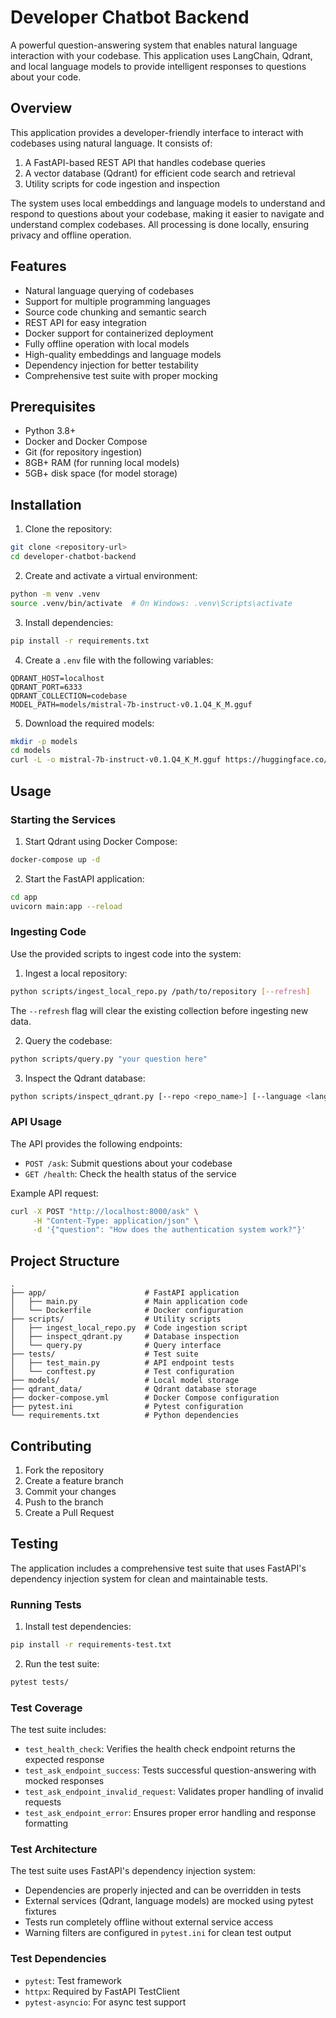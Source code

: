 # Developer Chatbot Backend

A powerful question-answering system that enables natural language interaction with your codebase. This application uses LangChain, Qdrant, and local language models to provide intelligent responses to questions about your code.

## Overview

This application provides a developer-friendly interface to interact with codebases using natural language. It consists of:

1. A FastAPI-based REST API that handles codebase queries
2. A vector database (Qdrant) for efficient code search and retrieval
3. Utility scripts for code ingestion and inspection

The system uses local embeddings and language models to understand and respond to questions about your codebase, making it easier to navigate and understand complex codebases. All processing is done locally, ensuring privacy and offline operation.

## Features

- Natural language querying of codebases
- Support for multiple programming languages
- Source code chunking and semantic search
- REST API for easy integration
- Docker support for containerized deployment
- Fully offline operation with local models
- High-quality embeddings and language models
- Dependency injection for better testability
- Comprehensive test suite with proper mocking

## Prerequisites

- Python 3.8+
- Docker and Docker Compose
- Git (for repository ingestion)
- 8GB+ RAM (for running local models)
- 5GB+ disk space (for model storage)

## Installation

1. Clone the repository:
```bash
git clone <repository-url>
cd developer-chatbot-backend
```

2. Create and activate a virtual environment:
```bash
python -m venv .venv
source .venv/bin/activate  # On Windows: .venv\Scripts\activate
```

3. Install dependencies:
```bash
pip install -r requirements.txt
```

4. Create a `.env` file with the following variables:
```
QDRANT_HOST=localhost
QDRANT_PORT=6333
QDRANT_COLLECTION=codebase
MODEL_PATH=models/mistral-7b-instruct-v0.1.Q4_K_M.gguf
```

5. Download the required models:
```bash
mkdir -p models
cd models
curl -L -o mistral-7b-instruct-v0.1.Q4_K_M.gguf https://huggingface.co/TheBloke/Mistral-7B-Instruct-v0.1-GGUF/resolve/main/mistral-7b-instruct-v0.1.Q4_K_M.gguf
```

## Usage

### Starting the Services

1. Start Qdrant using Docker Compose:
```bash
docker-compose up -d
```

2. Start the FastAPI application:
```bash
cd app
uvicorn main:app --reload
```

### Ingesting Code

Use the provided scripts to ingest code into the system:

1. Ingest a local repository:
```bash
python scripts/ingest_local_repo.py /path/to/repository [--refresh]
```
The `--refresh` flag will clear the existing collection before ingesting new data.

2. Query the codebase:
```bash
python scripts/query.py "your question here"
```

3. Inspect the Qdrant database:
```bash
python scripts/inspect_qdrant.py [--repo <repo_name>] [--language <language>] [--limit <number>]
```

### API Usage

The API provides the following endpoints:

- `POST /ask`: Submit questions about your codebase
- `GET /health`: Check the health status of the service

Example API request:
```bash
curl -X POST "http://localhost:8000/ask" \
     -H "Content-Type: application/json" \
     -d '{"question": "How does the authentication system work?"}'
```

## Project Structure

```
.
├── app/                      # FastAPI application
│   ├── main.py               # Main application code
│   └── Dockerfile            # Docker configuration
├── scripts/                  # Utility scripts
│   ├── ingest_local_repo.py  # Code ingestion script
│   ├── inspect_qdrant.py     # Database inspection
│   └── query.py              # Query interface
├── tests/                    # Test suite
│   ├── test_main.py          # API endpoint tests
│   └── conftest.py           # Test configuration
├── models/                   # Local model storage
├── qdrant_data/              # Qdrant database storage
├── docker-compose.yml        # Docker Compose configuration
├── pytest.ini                # Pytest configuration
└── requirements.txt          # Python dependencies
```

## Contributing

1. Fork the repository
2. Create a feature branch
3. Commit your changes
4. Push to the branch
5. Create a Pull Request

## Testing

The application includes a comprehensive test suite that uses FastAPI's dependency injection system for clean and maintainable tests.

### Running Tests

1. Install test dependencies:
```bash
pip install -r requirements-test.txt
```

2. Run the test suite:
```bash
pytest tests/
```

### Test Coverage

The test suite includes:

- `test_health_check`: Verifies the health check endpoint returns the expected response
- `test_ask_endpoint_success`: Tests successful question-answering with mocked responses
- `test_ask_endpoint_invalid_request`: Validates proper handling of invalid requests
- `test_ask_endpoint_error`: Ensures proper error handling and response formatting

### Test Architecture

The test suite uses FastAPI's dependency injection system:

- Dependencies are properly injected and can be overridden in tests
- External services (Qdrant, language models) are mocked using pytest fixtures
- Tests run completely offline without external service access
- Warning filters are configured in `pytest.ini` for clean test output

### Test Dependencies

- `pytest`: Test framework
- `httpx`: Required by FastAPI TestClient
- `pytest-asyncio`: For async test support
